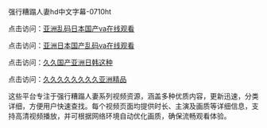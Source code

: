 强行糟蹋人妻hd中文字幕-0710ht

点击访问：<a href="https://heiliaoe8ajia.pages.dev">亚洲乱码日本国产va在线观看</a>

点击访问：<a href="https://heiliaozj3tjd.pages.dev">亚洲日本国产乱码va在线观看</a>

点击访问：<a href="https://heiliaoxqkkct.pages.dev">久久国产亚洲日韩这种</a>

点击访问：<a href="https://heiliaoxwd5i8.pages.dev">久久久久久久久久亚洲精品</a>

这些平台专注于强行糟蹋人妻系列视频资源，涵盖多种优质内容，更新迅速，分类详细，方便用户快速查找。每个视频页面均提供时长、主演及画质等详细信息，支持高清视频播放，并可根据网络环境自动优化画质，确保流畅观看体验。

<span style="display:none;">[Canonical link](）</span>
